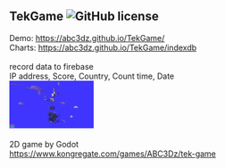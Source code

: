 ## TekGame ![GitHub license](https://img.shields.io/badge/license-MIT-blue.svg)
Demo: https://abc3dz.github.io/TekGame/
<br>Charts: https://abc3dz.github.io/TekGame/indexdb
<br>
<br>record data to firebase
<br>IP address, Score, Country, Count time, Date
<br><img src="https://github.com/abc3dz/TekGame/blob/master/screenshot/20200306.gif" width="30%" height="30%">
<br><br>2D game by Godot
<br>https://www.kongregate.com/games/ABC3Dz/tek-game
